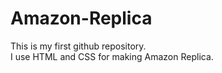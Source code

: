 # Amazon-Replica
This is my first github repository.
<br>
I use HTML and CSS for making Amazon Replica.
